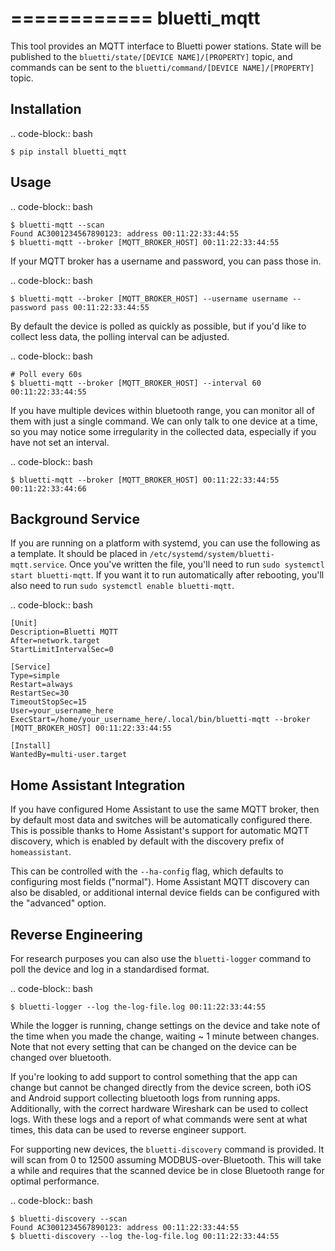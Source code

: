 ============
bluetti_mqtt
============

This tool provides an MQTT interface to Bluetti power stations. State will be
published to the ``bluetti/state/[DEVICE NAME]/[PROPERTY]`` topic, and commands
can be sent to the ``bluetti/command/[DEVICE NAME]/[PROPERTY]`` topic.

Installation
------------

.. code-block:: bash

    $ pip install bluetti_mqtt

Usage
-----

.. code-block:: bash

    $ bluetti-mqtt --scan
    Found AC3001234567890123: address 00:11:22:33:44:55
    $ bluetti-mqtt --broker [MQTT_BROKER_HOST] 00:11:22:33:44:55

If your MQTT broker has a username and password, you can pass those in.

.. code-block:: bash

    $ bluetti-mqtt --broker [MQTT_BROKER_HOST] --username username --password pass 00:11:22:33:44:55

By default the device is polled as quickly as possible, but if you'd like to
collect less data, the polling interval can be adjusted.

.. code-block:: bash

    # Poll every 60s
    $ bluetti-mqtt --broker [MQTT_BROKER_HOST] --interval 60 00:11:22:33:44:55

If you have multiple devices within bluetooth range, you can monitor all of
them with just a single command. We can only talk to one device at a time, so
you may notice some irregularity in the collected data, especially if you have
not set an interval.

.. code-block:: bash

    $ bluetti-mqtt --broker [MQTT_BROKER_HOST] 00:11:22:33:44:55 00:11:22:33:44:66

Background Service
------------------

If you are running on a platform with systemd, you can use the following as a
template. It should be placed in ``/etc/systemd/system/bluetti-mqtt.service``.
Once you've written the file, you'll need to run
``sudo systemctl start bluetti-mqtt``. If you want it to run automatically after
rebooting, you'll also need to run ``sudo systemctl enable bluetti-mqtt``.

.. code-block:: bash

    [Unit]
    Description=Bluetti MQTT
    After=network.target
    StartLimitIntervalSec=0

    [Service]
    Type=simple
    Restart=always
    RestartSec=30
    TimeoutStopSec=15
    User=your_username_here
    ExecStart=/home/your_username_here/.local/bin/bluetti-mqtt --broker [MQTT_BROKER_HOST] 00:11:22:33:44:55

    [Install]
    WantedBy=multi-user.target



Home Assistant Integration
--------------------------

If you have configured Home Assistant to use the same MQTT broker, then by
default most data and switches will be automatically configured there. This is
possible thanks to Home Assistant's support for automatic MQTT discovery, which
is enabled by default with the discovery prefix of ``homeassistant``.

This can be controlled with the ``--ha-config`` flag, which defaults to
configuring most fields ("normal"). Home Assistant MQTT discovery can also be
disabled, or additional internal device fields can be configured with the
"advanced" option.

Reverse Engineering
-------------------

For research purposes you can also use the ``bluetti-logger`` command to poll
the device and log in a standardised format.

.. code-block:: bash

    $ bluetti-logger --log the-log-file.log 00:11:22:33:44:55

While the logger is running, change settings on the device and take note of the
time when you made the change, waiting ~ 1 minute between changes. Note that
not every setting that can be changed on the device can be changed over
bluetooth.

If you're looking to add support to control something that the app can change
but cannot be changed directly from the device screen, both iOS and Android
support collecting bluetooth logs from running apps. Additionally, with the
correct hardware Wireshark can be used to collect logs. With these logs and a
report of what commands were sent at what times, this data can be used to
reverse engineer support.

For supporting new devices, the ``bluetti-discovery`` command is provided. It
will scan from 0 to 12500 assuming MODBUS-over-Bluetooth. This will take a
while and requires that the scanned device be in close Bluetooth range for
optimal performance.

.. code-block:: bash

    $ bluetti-discovery --scan
    Found AC3001234567890123: address 00:11:22:33:44:55
    $ bluetti-discovery --log the-log-file.log 00:11:22:33:44:55
